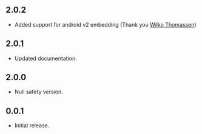 ## 2.0.2

* Added support for android v2 embedding (Thank you [Wilko Thomassen](https://github.com/WilkoThomassen))

## 2.0.1

* Updated documentation.

## 2.0.0

* Null safety version.

## 0.0.1

* Initial release.
